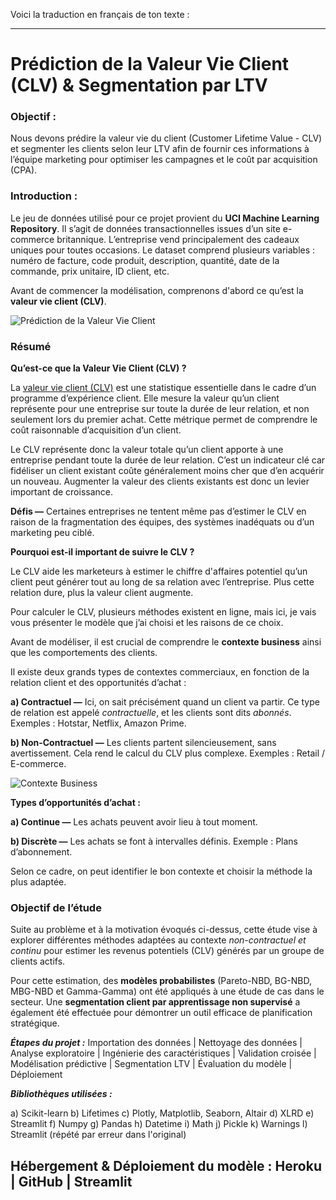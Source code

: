 Voici la traduction en français de ton texte :

---

# Prédiction de la Valeur Vie Client (CLV) & Segmentation par LTV

### Objectif :

Nous devons prédire la valeur vie du client (Customer Lifetime Value - CLV) et segmenter les clients selon leur LTV afin de fournir ces informations à l’équipe marketing pour optimiser les campagnes et le coût par acquisition (CPA).

### Introduction :

Le jeu de données utilisé pour ce projet provient du **UCI Machine Learning Repository**. Il s’agit de données transactionnelles issues d’un site e-commerce britannique. L’entreprise vend principalement des cadeaux uniques pour toutes occasions. Le dataset comprend plusieurs variables : numéro de facture, code produit, description, quantité, date de la commande, prix unitaire, ID client, etc.

Avant de commencer la modélisation, comprenons d'abord ce qu’est la **valeur vie client (CLV)**.

![Prédiction de la Valeur Vie Client](https://neilpatel.com/wp-content/uploads/2018/05/facebook-lifetime-value.jpg)

### Résumé

**Qu’est-ce que la Valeur Vie Client (CLV) ?**

La [valeur vie client (CLV)](https://fr.wikipedia.org/wiki/Valeur_vie_client) est une statistique essentielle dans le cadre d’un programme d’expérience client. Elle mesure la valeur qu’un client représente pour une entreprise sur toute la durée de leur relation, et non seulement lors du premier achat. Cette métrique permet de comprendre le coût raisonnable d’acquisition d’un client.

Le CLV représente donc la valeur totale qu’un client apporte à une entreprise pendant toute la durée de leur relation. C’est un indicateur clé car fidéliser un client existant coûte généralement moins cher que d’en acquérir un nouveau. Augmenter la valeur des clients existants est donc un levier important de croissance.

**Défis —**
Certaines entreprises ne tentent même pas d’estimer le CLV en raison de la fragmentation des équipes, des systèmes inadéquats ou d’un marketing peu ciblé.

**Pourquoi est-il important de suivre le CLV ?**

Le CLV aide les marketeurs à estimer le chiffre d'affaires potentiel qu’un client peut générer tout au long de sa relation avec l’entreprise. Plus cette relation dure, plus la valeur client augmente.

Pour calculer le CLV, plusieurs méthodes existent en ligne, mais ici, je vais vous présenter le modèle que j’ai choisi et les raisons de ce choix.

Avant de modéliser, il est crucial de comprendre le **contexte business** ainsi que les comportements des clients.

Il existe deux grands types de contextes commerciaux, en fonction de la relation client et des opportunités d’achat :

**a) Contractuel —** Ici, on sait précisément quand un client va partir. Ce type de relation est appelé *contractuelle*, et les clients sont dits *abonnés*.
Exemples : Hotstar, Netflix, Amazon Prime.

**b) Non-Contractuel —** Les clients partent silencieusement, sans avertissement. Cela rend le calcul du CLV plus complexe.
Exemples : Retail / E-commerce.

![Contexte Business](https://2zzm8x3dsugfsdli13ukukea-wpengine.netdna-ssl.com/wp-content/uploads/hardie_non_contract_continuous.png)

**Types d’opportunités d’achat :**

**a) Continue —** Les achats peuvent avoir lieu à tout moment.

**b) Discrète —** Les achats se font à intervalles définis.
Exemple : Plans d’abonnement.

Selon ce cadre, on peut identifier le bon contexte et choisir la méthode la plus adaptée.

### Objectif de l’étude

Suite au problème et à la motivation évoqués ci-dessus, cette étude vise à explorer différentes méthodes adaptées au contexte *non-contractuel et continu* pour estimer les revenus potentiels (CLV) générés par un groupe de clients actifs.

Pour cette estimation, des **modèles probabilistes** (Pareto-NBD, BG-NBD, MBG-NBD et Gamma-Gamma) ont été appliqués à une étude de cas dans le secteur. Une **segmentation client par apprentissage non supervisé** a également été effectuée pour démontrer un outil efficace de planification stratégique.

***Étapes du projet :***
Importation des données | Nettoyage des données | Analyse exploratoire | Ingénierie des caractéristiques | Validation croisée | Modélisation prédictive | Segmentation LTV | Évaluation du modèle | Déploiement

***Bibliothèques utilisées :***

a) Scikit-learn
b) Lifetimes
c) Plotly, Matplotlib, Seaborn, Altair
d) XLRD
e) Streamlit
f) Numpy
g) Pandas
h) Datetime
i) Math
j) Pickle
k) Warnings
l) Streamlit (répété par erreur dans l'original)

**Hébergement & Déploiement du modèle :** Heroku | GitHub | Streamlit
---

